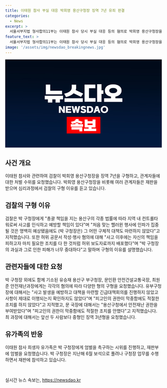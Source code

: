 ```yaml
---
title: 이태원 참사 부실 대응 박희영 용산구청장 징역 7년 유죄 판결
categories:
  - News
excerpt: >
  서울서부지법 형사합의11부는 이태원 참사 당시 부실 대응 등의 혐의로 박희영 용산구청장을 징역 7년, 유승재 용산구 부구청장에게는 금고 2년, 문인환 안전건설교통국장에게는 징역 3년을 요구하며, 이에 대한 구형 이유를 설명했다. 검찰은 박 구청장의 책임과 안전 대책 부재를 지적하며, 재판부에 최원준 안전재난과장에 대한 징역 3년형을 요청했다. 유가족들은 박 구청장에 대한 엄벌을 요구하는 시위를 진행했으며, 박 구청장은 보석 풀린 후 업무를 수행하면서 재판에 참석중이다.
feature_text: >
  서울서부지법 형사합의11부는 이태원 참사 당시 부실 대응 등의 혐의로 박희영 용산구청장을 징역 7년, 유승재 용산구 부구청장에게는 금고 2년, 문인환 안전건설교통국장에게는 징역 3년을 요구하며, 이에 대한 구형 이유를 설명했다. 검찰은 박 구청장의 책임과 안전 대책 부재를 지적하며, 재판부에 최원준 안전재난과장에 대한 징역 3년형을 요청했다. 유가족들은 박 구청장에 대한 엄벌을 요구하는 시위를 진행했으며, 박 구청장은 보석 풀린 후 업무를 수행하면서 재판에 참석중이다.
image: '/assets/img/newsdao_breakingnews.jpg'
---
```


<p><img src="/assets/img/newsdao_breakingnews.jpg" alt="cryptoinkorea 속보" /></p>

<h2 data-ke-size="size26">사건 개요</h2>

<p data-ke-size="size16">이태원 참사와 관련하여 검찰이 박희영 용산구청장을 징역 7년을 구형하고, 관계자들에 대한 처벌 수위를 요청했습니다. 박희영 용산구청장을 비롯해 여러 관계자들은 재판을 받으며 심리과정에서 검찰의 구형 이유를 듣고 있습니다.</p>

<h2 data-ke-size="size26">검찰의 구형 이유</h2>

<p data-ke-size="size16">검찰은 박 구청장에게 "총괄 책임을 지는 용산구의 각종 법률에 따라 지역 내 컨트롤타워로써 사고를 인식하고 예방할 책임이 있다"며 "처음 맞는 핼러윈 행사에 인파가 집중될 것은 명백히 예상됐음에도 (박 구청장은) 그 어떤 구체적 대책도 마련하지 않았다"고 지적했습니다. 또한 허위 공문서 작성·행사 혐의에 대해 "사고 이후에는 자신의 책임을 피하고자 마치 필요한 조치를 다 한 것처럼 허위 보도자료까지 배포했다"며 "박 구청장의 과실과 그로 인한 피해가 너무 중대하다"고 말하며 구형의 이유를 설명했습니다.</p>

<h2 data-ke-size="size26">관련자들에 대한 요청</h2>

<p data-ke-size="size16">박 구청장 외에도 함께 기소된 유승재 용산구 부구청장, 문인환 안전건설교통국장, 최원준 안전재난과장에게는 각각의 혐의에 따라 다양한 형의 구형을 요청했습니다. 유부구청장에 대해서는 "사고 발생을 예방하고 대책을 마련할 긴급대책회의를 진행하지 않았고 사항이 제대로 이행되는지 확인하지도 않았다"며 "피고인의 권한이 막중함에도 적절한 조치를 하지 않았다"고 지적했고, 문 국장에 대해서는 "용산구청에서 안전재난 권한을 부여받았다"며 "피고인의 권한이 막중함에도 적절한 조치를 안했다"고 지적했습니다. 최 과장에 대해서는 앞선 두 사람보다 중형인 징역 3년형을 요청했습니다.</p>

<h2 data-ke-size="size26">유가족의 반응</h2>

<p data-ke-size="size16">이태원 참사 희생자 유가족은 박 구청장에게 엄벌을 촉구하는 시위를 진행하고, 재판부에 엄벌을 요청했습니다. 박 구청장은 지난해 6월 보석으로 풀려나 구청장 업무를 수행하면서 재판에 참석하고 있습니다.</p>

<p data-ke-size="size16">&nbsp;</p>
실시간 뉴스 속보는, <a href="https://newsdao.kr" rel="dofollow">https://newsdao.kr</a>



